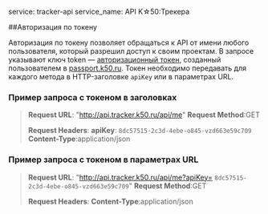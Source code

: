 service: tracker-api
service_name: API K☆50:Трекера

##Авторизация по токену

Авторизация по токену позволяет обращаться к API от имени любого пользователя, который разрешил доступ к своим проектам. В запросе указывают ключ token — [авторизационный токен](token_creation), созданный пользователем в <a href="https://passport.k50.ru" target="_blank">passport.k50.ru</a>.
Токен необходимо передавать для каждого метода в HTTP-заголовке `apiKey` или в параметрах URL.

### Пример запроса с токеном в заголовках


>**Request URL**: "http://api.tracker.k50.ru/api/me"
>**Request Method**:GET
>
>**Request Headers**:
>**apiKey**: `8dc57515-2c3d-4ebe-o845-vzd663e59c709`
>**Content-Type**:application/json


### Пример запроса с токеном в параметрах URL

>**Request URL**: "http://api.tracker.k50.ru/api/me?apiKey= `8dc57515-2c3d-4ebe-o845-vzd663e59c709`"
>**Request Method**:GET
>
>**Request Headers**:
>**Content-Type**:application/json
